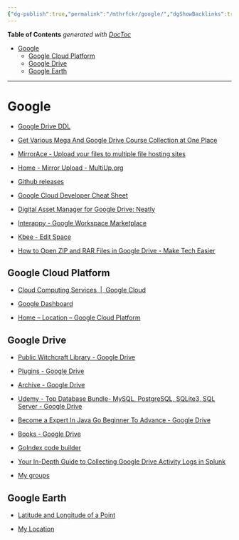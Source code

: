 ```yaml
---
{"dg-publish":true,"permalink":"/mthrfckr/google/","dgShowBacklinks":true,"dgShowLocalGraph":true}
---
```


<!-- START doctoc generated TOC please keep comment here to allow auto update -->
<!-- DON'T EDIT THIS SECTION, INSTEAD RE-RUN doctoc TO UPDATE -->
**Table of Contents**  *generated with [DocToc](https://github.com/thlorenz/doctoc)*

- [Google](#google)
  - [Google Cloud Platform](#google-cloud-platform)
  - [Google Drive](#google-drive)
  - [Google Earth](#google-earth)

<!-- END doctoc generated TOC please keep comment here to allow auto update -->

---

# Google

- [Google Drive DDL](https://gdl.viperadnan.ga/)

- [Get Various Mega And Google Drive Course Collection at One Place](https://duforum.in/t/get-various-mega-and-google-drive-course-collection-at-one-place/21624)

- [MirrorAce - Upload your files to multiple file hosting sites](https://mirrorace.com/)

- [Home - Mirror Upload - MultiUp.org](https://multiup.eu/)

- [Github releases](http://www.somsubhra.com/github-release-stats)

- [Google Cloud Developer Cheat Sheet](https://googlecloudcheatsheet.withgoogle.com/)

- [Digital Asset Manager for Google Drive: Neatly](https://www.useneatly.com/?ref=producthunt)

- [Interappy - Google Workspace Marketplace](https://workspace.google.com/marketplace/app/interappy/1054213917544)

- [Kbee - Edit Space](https://dashboard.kbee.app/QXrR7frsKnYjjwRXYDdr/spaces/PUdvdTb9JfhoJ6tyZkiq?p=)

- [How to Open ZIP and RAR Files in Google Drive - Make Tech Easier](https://www.google.com/amp/s/www.maketecheasier.com/open-zip-rar-files-google-drive/%3Famp)

## Google Cloud Platform

- [Cloud Computing Services &nbsp;|&nbsp; Google Cloud](https://cloud.google.com/)

- [Google Dashboard](https://myaccount.google.com/dashboard)

- [Home – Location – Google Cloud Platform](https://console.cloud.google.com/home/dashboard?project=location-336402)



## Google Drive

- [Public Witchcraft Library - Google Drive](https://drive.google.com/drive/folders/1GiMpMOxPnxgcgXn8upkxRqTDRmAiep3y)

- [Plugins - Google Drive](https://drive.google.com/drive/folders/1vgBCLfSFnHmBzUFPzog0wVdziAEAdi0p)

- [Archive - Google Drive](https://drive.google.com/drive/folders/1UNPHhBJNOUB0c-gFi9toSqirPSi4W99R)

- [Udemy - Top Database Bundle- MySQL, PostgreSQL, SQLite3, SQL Server - Google Drive](https://drive.google.com/drive/folders/1rxntNcqQPQPOeIfzE0YL4NEtUncUsrJJ)

- [Become a Expert In Java Go Beginner To Advance - Google Drive](https://drive.google.com/drive/folders/1AKga5F6UzHFhvuMPl9zWf6MGxJZfbhac)

- [Books - Google Drive](https://drive.google.com/drive/folders/1Z30-9EO6B0oEuFHYMKUzzzEO6p82-dYU)

- [GoIndex code builder](https://goindex.glitch.me/)

- [Your In-Depth Guide to Collecting Google Drive Activity Logs in Splunk](https://securityboulevard.com/2020/10/your-in-depth-guide-to-collecting-google-drive-activity-logs-in-splunk/)

- [My groups](https://groups.google.com/u/1/my-groups)



## Google Earth

- [Latitude and Longitude of a Point](https://itouchmap.com/?r=latlong)

- [My Location](https://earth.google.com/earth/d/1UElkquoKONAzXd1xNcbh_KS_YuyzxgkQ)